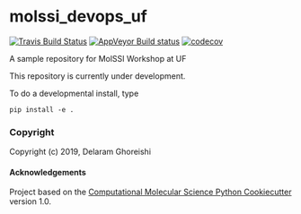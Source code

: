 molssi_devops_uf
==============================
[//]: # (Badges)
[![Travis Build Status](https://travis-ci.org/delaram-ghoreishi/molssi_devops_uf.svg?branch=master)](https://travis-ci.org/delaram-ghoreishi/molssi_devops_uf)
[![AppVeyor Build status](https://ci.appveyor.com/api/projects/status/REPLACE_WITH_APPVEYOR_LINK/branch/master?svg=true)](https://ci.appveyor.com/project/REPLACE_WITH_OWNER_ACCOUNT/molssi_devops_uf/branch/master)
[![codecov](https://codecov.io/gh/REPLACE_WITH_OWNER_ACCOUNT/molssi_devops_uf/branch/master/graph/badge.svg)](https://codecov.io/gh/REPLACE_WITH_OWNER_ACCOUNT/molssi_devops_uf/branch/master)

A sample repository for MolSSI Workshop at UF

This repository is currently under development.

To do a developmental install, type

`pip install -e .`

### Copyright

Copyright (c) 2019, Delaram Ghoreishi


#### Acknowledgements
 
Project based on the 
[Computational Molecular Science Python Cookiecutter](https://github.com/molssi/cookiecutter-cms) version 1.0.
